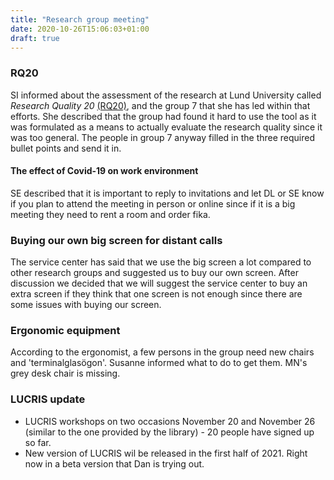 ```yaml
---
title: "Research group meeting"
date: 2020-10-26T15:06:03+01:00
draft: true
---
```


### RQ20
SI informed about the assessment of the research at Lund University called *Research Quality 20* [(RQ20)](https://web.archive.org/web/20201130083902/https://rq20.blogg.lu.se/rq20-pa-svenska/), and the group 7 that she has led within that efforts. She described that the group had found it hard to use the tool as it was formulated as a means to actually evaluate the research quality since it was too general. The people in group 7 anyway filled in the three required bullet points and send it in.

#### The effect of Covid-19 on work environment
SE described that it is important to reply to invitations and let DL or SE know if you plan to attend the meeting in person or online since if it is a big meeting they need to rent a room and order fika.

### Buying our own big screen for distant calls
The service center has said that we use the big screen a lot compared to other research groups and suggested us to buy our own screen. After discussion we decided that we will suggest the service center to buy an extra screen if they think that one screen is not enough since there are some issues with buying our screen.

### Ergonomic equipment
According to the ergonomist, a few persons in the group need new chairs and 'terminalglasögon'. Susanne informed what to do to get them. MN's grey desk chair is missing.

### LUCRIS update
* LUCRIS workshops on two occasions  November 20 and November 26 (similar to the one provided by the library) - 20 people have signed up so far.
* New version of LUCRIS wil be released in the first half of 2021. Right now in a beta version that Dan is trying out.

